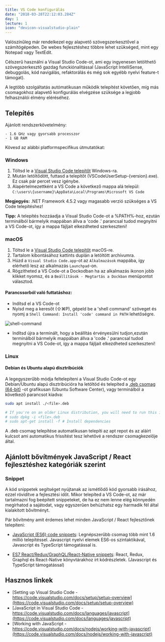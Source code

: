 ```yaml
---
title: VS Code konfigurálás
date: "2018-03-28T22:12:03.284Z"
day: 1
lecture: 1
icon: "devicon-visualstudio-plain"
---
```


Valószínűleg már rendelkezel egy alapvető szövegszerkesztővel a számítógépeden. De webes fejlesztéshez többre lehet szükséged, mint egy Notepad vagy TextEdit. 

Célszerű használni a Visual Studio Code-ot, ami egy ingyenesen letölthető szövegszerkesztő gazdag funckiónalitással (JavaScript IntelliSense, debuggolás, kód navigálás, refaktorálás és még sok egyébb nyelvi feature-t támogat).

A legtöbb szolgáltatás autómatikusan működik telepítést követően, míg más csomagokhoz alapvető konfigurálás elvégzése szüksége a legjobb felhasználói élmény eléréséhez.

## Telepítés

Ajánlott rendszerkövetelmény:
```
- 1.6 GHz vagy gyorsabb processzor
- 1 GB RAM
```

Kövesd az alábbi platformspecifikus útmutatókat:

### Windows

1. Töltsd le a [Visual Studio Code telepítőt](https://go.microsoft.com/fwlink/?LinkID=534107) Windows-ra.
2. Miután letöltődött, futtasd a telepítőt (VSCodeUserSetup-{version}.exe). Ez csak pár percet vesz igénybe.
3. Alapértelmezettként a VS Code a következő mappa alá települ:
```C:\users\{username}\AppData\Local\Programs\Microsoft VS Code```

<p class="blog-note"><b>Megjegyés:</b> .NET Framework 4.5.2 vagy magasabb verzió szükséges a VS Code telepítéshez!</p>

<p class="blog-note"><b>Tipp:</b> A telepítés hozzáadja a Visual Studio Code-ot a %PATH%-hoz, ezután terminálból bármelyik mappában állva a 'code .' parancsal tudod megnyitni a VS Code-ot, így a mappa fájljait elkezdheted szerkeszteni!</p>

### macOS

1. Töltsd le a [Visual Studio Code telepítőt](https://go.microsoft.com/fwlink/?LinkID=534106) macOS-re.
2. Tartalom kibontásához kattints duplán a letöltött archívumra.
3. Húzd a ```Visual Studio Code.app```-ot az ```Alkalmazások``` mappába, így elérhető lesz az alkalmazás ```Launchpad```-on.
4. Rögzítheted a VS Code-ot a Dockodban ha az alkalmazás ikonon jobb klikket nyomsz, és a ```Beállítások - Megtartás a Dockban``` menüpontot választod.

#### Parancssorból való futtatáshoz:

* Indítsd el a VS Code-ot
* Nyísd meg a keresőt (⇧⌘P), gépeld be a 'shell command' szöveget és nyomj a ```Shell Command: Install 'code' command in PATH``` lehetőségre.

![shell-command](./shell-command.png)

* Indítsd újra a terminált, hogy a beállítás érvényesülni tudjon,ezután terminálból bármelyik mappában állva a 'code .' parancsal tudod megnyitni a VS Code-ot, így a mappa fájljait elkezdheted szerkeszteni!

### Linux

#### Debian és Ubuntu alapú disztribúciók

A legegyszerűbb módja feltelepíteni a Visual Studio Code-ot egy Debian/Ubuntu alapú disztribúcióra ha letöltöd és telepíted a [.deb csomag (64-bit)](https://go.microsoft.com/fwlink/?LinkID=760868) -ot grafikusan (Ubuntu Software Center), vagy terminálból a következő parancsot kiadva: 

```bash
sudo apt install ./<file>.deb

# If you're on an older Linux distribution, you will need to run this instead:
# sudo dpkg -i <file>.deb
# sudo apt-get install -f # Install dependencies
```

A .deb csomag telepítése automatikusan telepíti az apt repot és az aláírt kulcsot ami automatikus frissítést tesz lehetővé a rendszer csomagkezelője által.


## Ajánlott bővítmények JavaScript / React fejlesztéshez kategóriák szerint


### Snippet

A kód snippetek segítséget nyújtanak az ismétlődő kód gyorsabb írásához, ezzel rövidítve a fejlesztési időt. Mikor telepíted a VS Code-ot, az már tartalmazni fog beépített snippeteket, de ha ez nem lenne elég könnyedén megírhatod a sajátodat, vagy egyszerűen behúzhatsz egy harmadik fél által kialakított bővítményt.

Pár bővítmény amit érdemes lehet minden JavaScript / React fejlesztőnek telepíteni:

* [JavaScript (ES6) code snippets](https://marketplace.visualstudio.com/items?itemName=xabikos.JavaScriptSnippets): Legnépszerűbb csomag több mint 1.6 millió telepítéssel. Javascript nyelvi elemek ES6-os szintaktikával, Javascript és TypeScript támogatással is.

* [ES7 React/Redux/GraphQL/React-Native snippets](https://marketplace.visualstudio.com/items?itemName=dsznajder.es7-react-js-snippets): React, Redux, Graphql és React-Native könyvtárakhoz írt kódrészletek. (Javascript és TypeScript támogatással)

## Hasznos linkek

* [Setting up Visual Studio Code - https://code.visualstudio.com/docs/setup/setup-overview](https://code.visualstudio.com/docs/setup/setup-overview)
* [JavaScript in Visual Studio Code - https://code.visualstudio.com/docs/languages/javascript](https://code.visualstudio.com/docs/languages/javascript)
* [Working with JavaScript - https://code.visualstudio.com/docs/nodejs/working-with-javascript](https://code.visualstudio.com/docs/nodejs/working-with-javascript)